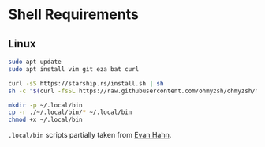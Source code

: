 # Shell Requirements

## Linux

```bash
sudo apt update
sudo apt install vim git eza bat curl

curl -sS https://starship.rs/install.sh | sh
sh -c "$(curl -fsSL https://raw.githubusercontent.com/ohmyzsh/ohmyzsh/master/tools/install.sh)"

mkdir -p ~/.local/bin
cp -r ./~/.local/bin/* ~/.local/bin
chmod +x ~/.local/bin
```

`.local/bin` scripts partially taken from [Evan Hahn](https://evanhahn.com/scripts-i-wrote-that-i-use-all-the-time/).
